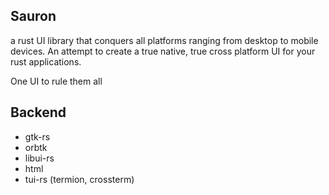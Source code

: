 ## Sauron
a rust UI library that conquers all platforms ranging from desktop to mobile devices.
An attempt to create a true native, true cross platform UI for your rust applications.

One UI to rule them all


## Backend
- gtk-rs
- orbtk
- libui-rs
- html
- tui-rs (termion, crossterm)
